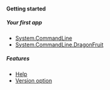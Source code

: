 #### Getting started
##### Your first app
* [System.CommandLine](Your-first-app-with-System.CommandLine.md)
* [System.CommandLine.DragonFruit](Your-first-app-with-System.CommandLine.DragonFruit.md)

##### Features
* [Help](Features-overview#get-help)
* [Version option](Features-overview#version-option)
